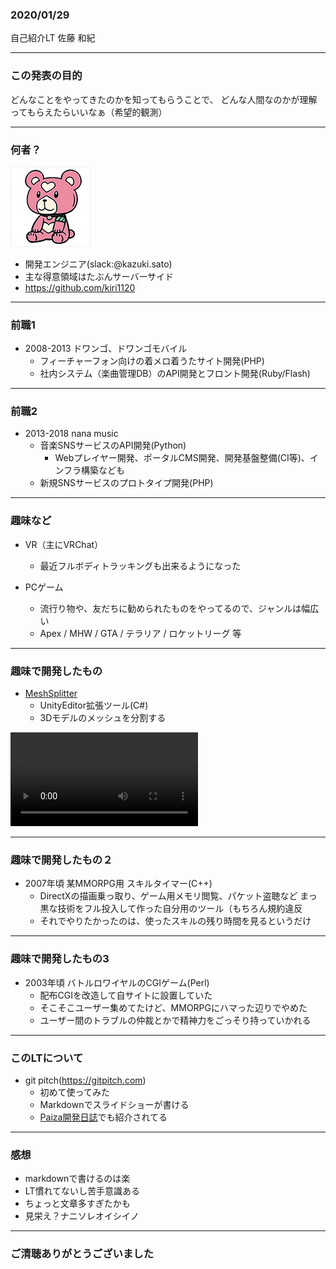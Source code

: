 ### 2020/01/29
自己紹介LT
佐藤 和紀

---

### この発表の目的
どんなことをやってきたのかを知ってもらうことで、
どんな人間なのかが理解ってもらえたらいいなぁ（希望的観測）

---

### 何者？
![icon](https://raw.githubusercontent.com/kiri1120/slides/master/assets/kirikuma.png)
- 開発エンジニア(slack:@kazuki.sato)
- 主な得意領域はたぶんサーバーサイド
- https://github.com/kiri1120

---

### 前職1

- 2008-2013 ドワンゴ、ドワンゴモバイル
  - フィーチャーフォン向けの着メロ着うたサイト開発(PHP)
  - 社内システム（楽曲管理DB）のAPI開発とフロント開発(Ruby/Flash)

---

### 前職2
- 2013-2018 nana music
  - 音楽SNSサービスのAPI開発(Python)
    - Webプレイヤー開発、ポータルCMS開発、開発基盤整備(CI等)、インフラ構築なども
  - 新規SNSサービスのプロトタイプ開発(PHP)

---

### 趣味など

- VR（主にVRChat）
  - 最近フルボディトラッキングも出来るようになった

- PCゲーム
  - 流行り物や、友だちに勧められたものをやってるので、ジャンルは幅広い
  - Apex / MHW / GTA / テラリア / ロケットリーグ 等

---

### 趣味で開発したもの

- [MeshSplitter](https://kiri1120.booth.pm/items/1633965)
  - UnityEditor拡張ツール(C#)
  - 3Dモデルのメッシュを分割する

![紹介動画](https://video.twimg.com/tweet_video/EHVTjp0UUAAax3H.mp4)

---

### 趣味で開発したもの２

- 2007年頃 某MMORPG用 スキルタイマー(C++)
  - DirectXの描画乗っ取り、ゲーム用メモリ閲覧、パケット盗聴など
    まっ黒な技術をフル投入して作った自分用のツール（もちろん規約違反
  - それでやりたかったのは、使ったスキルの残り時間を見るというだけ

---

### 趣味で開発したもの3
- 2003年頃 バトルロワイヤルのCGIゲーム(Perl)
  - 配布CGIを改造して自サイトに設置していた
  - そこそこユーザー集めてたけど、MMORPGにハマった辺りでやめた
  - ユーザー間のトラブルの仲裁とかで精神力をごっそり持っていかれる

---

### このLTについて

- git pitch(https://gitpitch.com)
  - 初めて使ってみた
  - Markdownでスライドショーが書ける
  - [Paiza開発日誌](https://paiza.hatenablog.com/entry/2017/06/22/GitHub%E3%81%A0%E3%81%91%E3%81%A7%E8%B6%85%E9%AB%98%E6%A9%9F%E8%83%BD%E3%81%AA%E3%82%B9%E3%83%A9%E3%82%A4%E3%83%89%E8%B3%87%E6%96%99%E3%81%8C%E4%BD%9C%E3%82%8C%E3%82%8B%E3%80%8CGitPitch%E3%80%8D%E3%81%AE)でも紹介されてる

---

### 感想
- markdownで書けるのは楽
- LT慣れてないし苦手意識ある
- ちょっと文章多すぎたかも
- 見栄え？ナニソレオイシイノ

---

### ご清聴ありがとうございました
